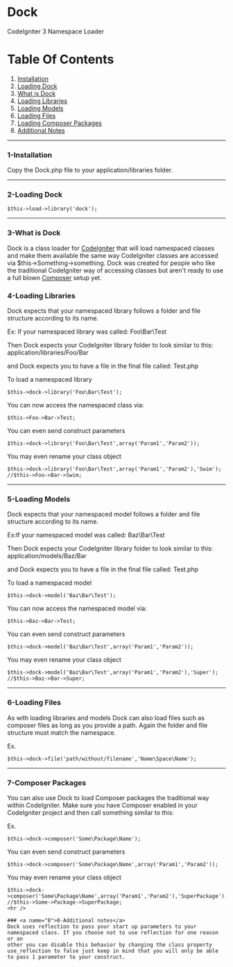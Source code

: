# Dock

CodeIgniter 3 Namespace Loader

# Table Of Contents
1. <a href="#1">Installation</a>
2. <a href="#2">Loading Dock</a>
3. <a href="#3">What is Dock</a>
4. <a href="#4">Loading Libraries</a>
5. <a href="#5">Loading Models</a>
6. <a href="#6">Loading Files</a>
7. <a href="#7">Loading Composer Packages</a>
8. <a href="#8">Additional Notes</a>
<hr />

### <a name="1">1-Installation</a>
Copy the Dock.php file to your application/libraries folder.
<hr />

### <a name="2">2-Loading Dock</a>
```
$this->load->library('dock');
```
<hr />

### <a name="3">3-What is Dock</a>
Dock is a class loader for [CodeIgniter](http://github.com/ellislab/codeigniter) that will load namespaced classes and make them available the same way CodeIgniter classes are accessed via $this->Something->something. Dock was created for people who like the traditional CodeIgniter way of accessing classes but aren't ready to use a full blown [Composer](http://www.google.com) setup yet. 

### <a name="4">4-Loading Libraries</a>
Dock expects that your namespaced library follows a folder and file structure according to its name.

Ex: If your namespaced library was called: Foo\Bar\Test

Then Dock expects your CodeIgniter library folder to look similar to this:
application/libraries/Foo/Bar

and Dock expects you to have a file in the final file called: Test.php

To load a namespaced library 
```
$this->dock->library('Foo\Bar\Test');
```

You can now access the namespaced class via:
```
$this->Foo->Bar->Test;
```

You can even send construct parameters
```
$this->dock->library('Foo\Bar\Test',array('Param1','Param2'));
```

You may even rename your class object
```
$this->dock->library('Foo\Bar\Test',array('Param1','Param2'),'Swim');
//$this->Foo->Bar->Swim;
```
<hr />

### <a name="5">5-Loading Models</a>
Dock expects that your namespaced model follows a folder and file structure according to its name.

Ex:If your namespaced model was called: Baz\Bar\Test

Then Dock expects your CodeIgniter library folder to look similar to this:
application/models/Baz/Bar

and Dock expects you to have a file in the final file called: Test.php

To load a namespaced model
```
$this->dock->model('Baz\Bar\Test');
```

You can now access the namespaced model via:
```
$this->Baz->Bar->Test;
```

You can even send construct parameters
```
$this->dock->model('Baz\Bar\Test',array('Param1','Param2'));
```

You may even rename your class object
```
$this->dock->model('Baz\Bar\Test',array('Param1','Param2'),'Super');
//$this->Baz->Bar->Super;
```
<hr />

### <a name="6">6-Loading Files</a>
As with loading libraries and models Dock can also load files such as composer files as long as you provide a path. Again
the folder and file structure must match the namespace.

Ex.
```
$this->dock->file('path/without/filename','Name\Space\Name');
```
<hr />

### <a name="7">7-Composer Packages</a>
You can also use Dock to load Composer packages the traditional way within CodeIgniter. Make sure you have Composer enabled in your CodeIgniter project and then call something similar to this:

Ex.
```
$this->dock->composer('Some\Package\Name');
```

You can even send construct parameters
```
$this->dock->composer('Some\Package\Name',array('Param1','Param2'));
```

You may even rename your class object
```
$this->dock->composer('Some\Package\Name',array('Param1','Param2'),'SuperPackage');
//$this->Some->Package->SuperPackage;
<hr />

### <a name="8">8-Additional notes</a>
Dock uses reflection to pass your start up parameters to your namespaced class. If you choose not to use reflection for one reason or an
other you can disable this behavior by changing the class property use_reflection to false just keep in mind that you will only be able to pass 1 parameter to your construct.